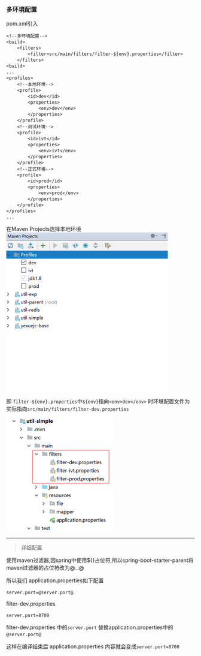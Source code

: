 ### 多环境配置

pom.xml引入
``` 
<!--多环境配置-->
<build>
    <filters>
        <filter>src/main/filters/filter-${env}.properties</filter>
    </filters>
<build>
...
<profiles>
    <!--本地环境-->
    <profile>
        <id>dev</id>
        <properties>
            <env>dev</env>
        </properties>
    </profile>
    <!--测试环境-->
    <profile>
        <id>ivt</id>
        <properties>
            <env>ivt</env>
        </properties>
    </profile>
    <!--正式环境-->
    <profile>
        <id>prod</id>
        <properties>
            <env>prod</env>
        </properties>
    </profile>
</profiles>
...
```
在Maven Projects选择本地环境
![1](../static/images/profiles.png)

即 `filter-${env}.properties`中`${env}`指向`<env>dev</env>`
时环境配置文件为实际指向`src/main/filters/filter-dev.properties`

![1](../static/images/env.png)

*********************************
>详细配置

使用maven过滤器,因spring中使用${}占位符,所以spring-boot-starter-parent将maven过滤器的占位符改为@...@

所以我们 application.properties如下配置
```
server.port=@server.port@
```
filter-dev.properties
```
server.port=8700
```

filter-dev.properties 中的`server.port` 替换application.properties中的`@server.port@`

这样在编译结束后 application.properties 内容就会变成`server.port=8700`